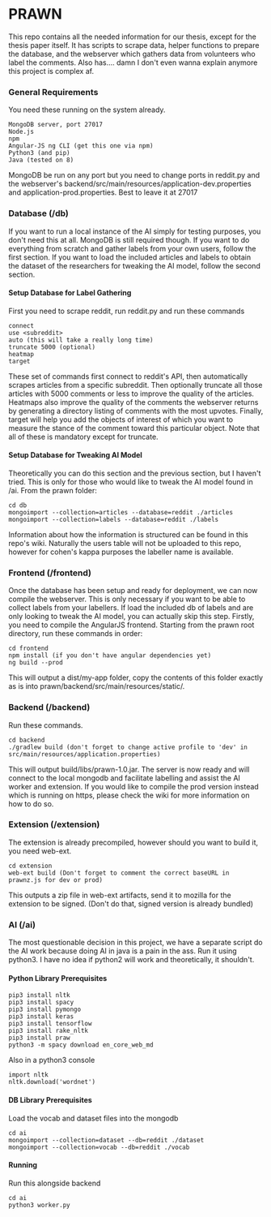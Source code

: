 # PRAWN
This repo contains all the needed information for our thesis, except for the thesis paper itself.
It has scripts to scrape data, helper functions to prepare the database, and the webserver which gathers data from volunteers who label the comments. Also has.... damn I don't even wanna explain anymore this project is complex af.


### General Requirements
You need these running on the system already.
```
MongoDB server, port 27017
Node.js
npm
Angular-JS ng CLI (get this one via npm)
Python3 (and pip)
Java (tested on 8)

```
MongoDB be run on any port but you need to change ports in reddit.py and the webserver's backend/src/main/resources/application-dev.properties and application-prod.properties. Best to leave it at 27017

### Database (/db)
If you want to run a local instance of the AI simply for testing purposes, you don't need this at all. MongoDB is still required though.
If you want to do everything from scratch and gather labels from your own users, follow the first section.
If you want to load the included articles and labels to obtain the dataset of the researchers for tweaking the AI model, follow the second section.

#### Setup Database for Label Gathering
First you need to scrape reddit, run reddit.py and run these commands

```
connect
use <subreddit>
auto (this will take a really long time)
truncate 5000 (optional)
heatmap
target
```

These set of commands first connect to reddit's API, then automatically scrapes articles from a specific subreddit. Then optionally truncate all those articles with 5000 comments or less to improve the quality of the articles. Heatmaps also improve the quality of the comments the webserver returns by generating a directory listing of comments with the most upvotes. Finally, target will help you add the objects of interest of which you want to measure the stance of the comment toward this particular object. Note that all of these is mandatory except for truncate.

#### Setup Database for Tweaking AI Model
Theoretically you can do this section and the previous section, but I haven't tried. This is only for those who would like to tweak the AI model found in /ai. From the prawn folder:

```
cd db
mongoimport --collection=articles --database=reddit ./articles
mongoimport --collection=labels --database=reddit ./labels
```

Information about how the information is structured can be found in this repo's wiki. Naturally the users table will not be uploaded to this repo, however for cohen's kappa purposes the labeller name is available.


### Frontend (/frontend)
Once the database has been setup and ready for deployment, we can now compile the webserver. This is only necessary if you want to be able to collect labels from your labellers. If load the included db of labels and are only looking to tweak the AI model, you can actually skip this step.  Firstly, you need to compile the AngularJS frontend. Starting from the prawn root directory, run these commands in order:

```
cd frontend
npm install (if you don't have angular dependencies yet)
ng build --prod
```

This will output a dist/my-app folder, copy the contents of this folder exactly as is into
prawn/backend/src/main/resources/static/.

### Backend (/backend)
Run these commands.

```
cd backend
./gradlew build (don't forget to change active profile to 'dev' in src/main/resources/application.properties)
```

This will output build/libs/prawn-1.0.jar. The server is now ready and will connect to the local mongodb and facilitate labelling and assist the AI worker and extension. If you would like to compile the prod version instead which is running on https, please check the wiki for more information on how to do so.

### Extension (/extension)
The extension is already precompiled, however should you want to build it, you need web-ext.

```
cd extension
web-ext build (Don't forget to comment the correct baseURL in prawnz.js for dev or prod)
```

This outputs a zip file in web-ext artifacts, send it to mozilla for the extension to be signed. (Don't do that, signed version is already bundled)

### AI (/ai)
The most questionable decision in this project, we have a separate script do the AI work because doing AI in java is a pain in the ass. Run it using python3. I have no idea if python2 will work and theoretically, it shouldn't. 

#### Python Library Prerequisites

```
pip3 install nltk
pip3 install spacy
pip3 install pymongo
pip3 install keras
pip3 install tensorflow
pip3 install rake_nltk
pip3 install praw
python3 -m spacy download en_core_web_md
```

Also in a python3 console

```
import nltk
nltk.download('wordnet')
```

#### DB Library Prerequisites
Load the vocab and dataset files into the mongodb

```
cd ai
mongoimport --collection=dataset --db=reddit ./dataset
mongoimport --collection=vocab --db=reddit ./vocab
```

#### Running
Run this alongside backend

```
cd ai
python3 worker.py
```
